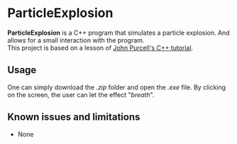 # ParticleExplosion

**ParticleExplosion** is a C++ program that simulates a particle explosion. And allows for a small interaction with the program.  
  This project is based on a lesson of [John Purcell's C++ tutorial](https://www.udemy.com/course/free-learn-c-tutorial-beginners/). 

## Usage
One can simply download the _.zip_ folder and open the _.exe_ file. 
By clicking on the screen, the user can let the effect "_breath_".

## Known issues and limitations
- None

